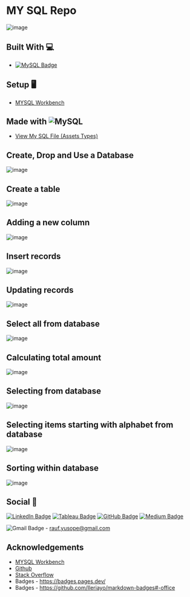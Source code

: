 # MY SQL Repo

![image](https://user-images.githubusercontent.com/96287600/163976546-c012a39b-1734-4e36-9696-6fe7c8a3aad7.png)

## Built With 💻

- [![MySQL Badge](https://img.shields.io/badge/MySQL-4479A1?logo=mysql&logoColor=fff&style=flat)](https://www.mysql.com/)

## Setup 🖥️
- [MYSQL Workbench](https://www.mysql.com/products/workbench/)


## Made with ![MySQL](https://img.shields.io/badge/mysql-%2300f.svg?style=for-the-badge&logo=mysql&logoColor=white)

- [View My SQL File (Assets Types)](https://github.com/abdrauf26/my_sql_repo/blob/main/my_sql_personal_assets_types.sql)

## Create, Drop and Use a Database
![image](https://user-images.githubusercontent.com/96287600/163979188-801035f3-ec07-4b44-a87e-8d6a58f37622.png)

## Create a table
![image](https://user-images.githubusercontent.com/96287600/163979553-4e4c326c-771d-4aa0-ab47-078201314971.png)

## Adding a new column
![image](https://user-images.githubusercontent.com/96287600/163979750-0a892671-3bcb-4000-9b90-0ad260ffd6ce.png)

## Insert records
![image](https://user-images.githubusercontent.com/96287600/163979850-a0b89e71-f5fb-4cd2-b1f5-fa4ef158984c.png)

## Updating records
![image](https://user-images.githubusercontent.com/96287600/163979955-538e1642-29f3-48ad-b737-a020f3524f24.png)

## Select all from database
![image](https://user-images.githubusercontent.com/96287600/163980121-1f3ec249-f321-49ac-a2e0-44f1ae0e69cc.png)

## Calculating total amount
![image](https://user-images.githubusercontent.com/96287600/163980284-1b18bc84-e722-43eb-832c-62480e8a4cef.png)

## Selecting from database
![image](https://user-images.githubusercontent.com/96287600/163980421-2c0ae145-eef9-4e65-9f39-7c7ff3952c3b.png)

## Selecting items starting with alphabet from database
![image](https://user-images.githubusercontent.com/96287600/163980666-c2f43c79-1f02-4b08-95c7-cb98db07ad84.png)

## Sorting within database
![image](https://user-images.githubusercontent.com/96287600/163980972-fe85fd03-4539-4c75-ad43-943b5860a66a.png)


## Social 📧 

[![LinkedIn Badge](https://img.shields.io/badge/LinkedIn-0A66C2?logo=linkedin&logoColor=fff&style=flat)](https://www.linkedin.com/in/abdrauf26/) [![Tableau Badge](https://img.shields.io/badge/Tableau-E97627?logo=tableau&logoColor=fff&style=flat)](https://public.tableau.com/app/profile/mohamed.abdul.rauf) [![GitHub Badge](https://img.shields.io/badge/GitHub-181717?logo=github&logoColor=fff&style=flat)](https://github.com/abdrauf26) [![Medium Badge](https://img.shields.io/badge/Medium-000?logo=medium&logoColor=fff&style=flat)](https://medium.com/@rauf.yusope) 

![Gmail Badge](https://img.shields.io/badge/Gmail-EA4335?logo=gmail&logoColor=fff&style=flat) - rauf.yusope@gmail.com

## Acknowledgements

- [MYSQL Workbench](https://www.mysql.com/products/workbench/)
- [Github](https://github.com/)
- [Stack Overflow](https://stackoverflow.com/)
- Badges - https://badges.pages.dev/
- Badges - https://github.com/Ileriayo/markdown-badges#-office


